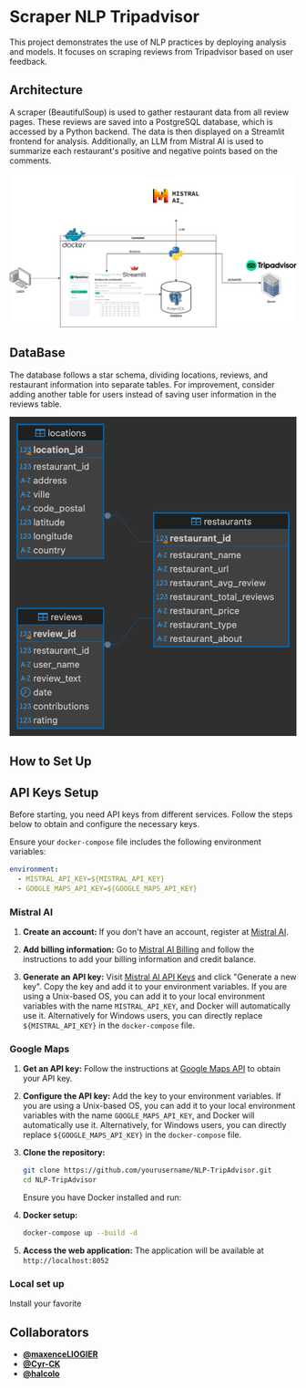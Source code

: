 # Scraper NLP Tripadvisor

This project demonstrates the use of NLP practices by deploying analysis and models. It focuses on scraping reviews from Tripadvisor based on user feedback.

## Architecture

A scraper (BeautifulSoup) is used to gather restaurant data from all review pages. These reviews are saved into a PostgreSQL database, which is accessed by a Python backend. The data is then displayed on a Streamlit frontend for analysis. Additionally, an LLM from Mistral AI is used to summarize each restaurant's positive and negative points based on the comments.

![Architecture Diagram](assets/img/architecture.png)

## DataBase
The database follows a star schema, dividing locations, reviews, and restaurant information into separate tables. For improvement, consider adding another table for users instead of saving user information in the reviews table.

![UML](assets/img/nlp_sql_uml.png)

## How to Set Up

## API Keys Setup

Before starting, you need API keys from different services. Follow the steps below to obtain and configure the necessary keys.

Ensure your `docker-compose` file includes the following environment variables:
```yaml
environment:
  - MISTRAL_API_KEY=${MISTRAL_API_KEY}
  - GOOGLE_MAPS_API_KEY=${GOOGLE_MAPS_API_KEY}
```

### Mistral AI

1. **Create an account:**
    If you don't have an account, register at [Mistral AI](https://auth.mistral.ai/ui/registration).

2. **Add billing information:**
    Go to [Mistral AI Billing](https://console.mistral.ai/billing/) and follow the instructions to add your billing information and credit balance.

3. **Generate an API key:**
    Visit [Mistral AI API Keys](https://console.mistral.ai/user/api-keys/) and click "Generate a new key". Copy the key and add it to your environment variables. If you are using a Unix-based OS, you can add it to your local environment variables with the name `MISTRAL_API_KEY`, and Docker will automatically use it. Alternatively for Windows users, you can directly replace `${MISTRAL_API_KEY}` in the `docker-compose` file.

### Google Maps

1. **Get an API key:**
    Follow the instructions at [Google Maps API](https://developers.google.com/maps/documentation/javascript/get-api-key) to obtain your API key.

2. **Configure the API key:**
    Add the key to your environment variables. If you are using a Unix-based OS, you can add it to your local environment variables with the name `GOOGLE_MAPS_API_KEY`, and Docker will automatically use it. Alternatively, for Windows users, you can directly replace `${GOOGLE_MAPS_API_KEY}` in the `docker-compose` file.

1. **Clone the repository:**
    ```bash
    git clone https://github.com/yourusername/NLP-TripAdvisor.git
    cd NLP-TripAdvisor
    ```
    Ensure you have Docker installed and run:

2. **Docker setup:**
    ```bash
    docker-compose up --build -d
    ```

3. **Access the web application:**
    The application will be available at `http://localhost:8052`

### Local set up
Install your favorite

## Collaborators

- **[@maxenceLIOGIER](https://github.com/maxenceLIOGIER)**
- **[@Cyr-CK](https://github.com/Cyr-CK)**
- **[@halcolo](https://github.com/halcolo)**